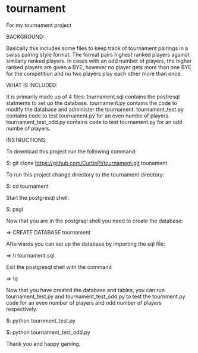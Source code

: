 # tournament
For my tournament project

BACKGROUND:

Basically this includes some files to keep track of tournament 
pairings in a swiss pairing style format. The format pairs highest
ranked players against similarly ranked players. In cases with an odd
number of players, the higher ranked players are given a BYE, however 
no player gets more than one BYE for the competition and no two players
play each other more than once.

WHAT IS INCLUDED:

It is primarily made up of 4 files:
tournament.sql contains the postresql statments to set up the database.
tournament.py contains the code to modify the database and administer the tournament.
tournament_test.py contains code to test tournament.py for an even numbe of players.
tournament_test_odd.py contains code to test tournament.py for an odd numbe of players.

INSTRUCTIONS:

To download this project run the following command:

$: git clone https://github.com/CurtiePi/tournament.git tounament


To run this project change directory to the tournament directory:

$: cd tournament

Start the postgresql shell:

$: psgl

Now that you are in the postgrsql shell you need to create the database:

=> CREATE DATABASE tournament

Afterwards you can set up the database by importing the sql file:

=> \i tournament.sql

Exit the postgresql shell with the command

=> \q

Now that you have created the database and tables, you can run tournament_test.py and
tournament_test_odd.py to test the tournment.py code for an even number of players
and odd number of players respectively.

$: python tournment_test.py 

$: python tournament_test_odd.py

Thank you and happy gaming.
